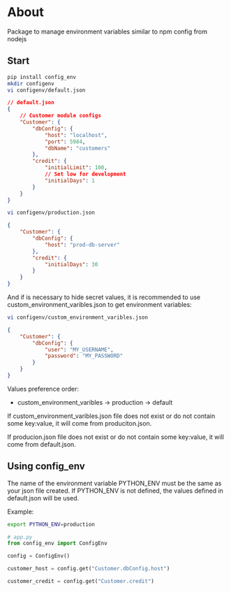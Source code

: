 # About

Package to manage environment variables similar to npm config from nodejs

## Start

```bash
pip install config_env
mkdir configenv
vi configenv/default.json
```

```json
// default.json
{
    // Customer module configs
    "Customer": {
        "dbConfig": {
            "host": "localhost",
            "port": 5984,
            "dbName": "customers"
        },
        "credit": {
            "initialLimit": 100,
            // Set low for development
            "initialDays": 1
        }
    }
}
```

```bash
vi configenv/production.json
```

```json
{
    "Customer": {
        "dbConfig": {
            "host": "prod-db-server"
        },
        "credit": {
            "initialDays": 30
        }
    }
}
```

And if is necessary to hide secret values, it is recommended to use custom_environment_varibles.json to get environment variables:

```bash
vi configenv/custom_environment_varibles.json
```

```json
{
    "Customer": {
        "dbConfig": {
            "user": "MY_USERNAME",
            "password": "MY_PASSWORD"
        }
    }
}
```

Values preference order:

-   custom_environment_varibles -> production -> default

If custom_environment_varibles.json file does not exist or do not contain some key:value, it will come from produciton.json.

If producion.json file does not exist or do not contain some key:value, it will come from default.json.

## Using config_env

The name of the environment variable PYTHON_ENV must be the same as your json file created.
If PYTHON_ENV is not defined, the values defined in default.json will be used.

Example:

```bash
export PYTHON_ENV=production
```

```python
# app.py
from config_env import ConfigEnv

config = ConfigEnv()

customer_host = config.get("Customer.dbConfig.host")

customer_credit = config.get("Customer.credit")
```
